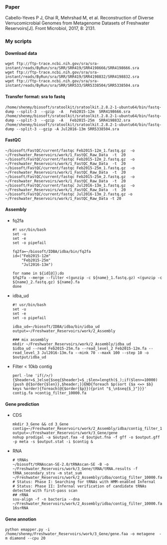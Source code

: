 ### Paper

Cabello-Yeves P J, Ghai R, Mehrshad M, et al. Reconstruction of Diverse Verrucomicrobial Genomes from Metagenome Datasets of Freshwater Reservoirs[J]. Front Microbiol, 2017, 8: 2131.

### My scripts

#### Download data

```shell
wget ftp://ftp-trace.ncbi.nih.gov/sra/sra-instant/reads/ByRun/sra/SRR/SRR419/SRR4198666/SRR4198666.sra
wget ftp://ftp-trace.ncbi.nih.gov/sra/sra-instant/reads/ByRun/sra/SRR/SRR419/SRR4198832/SRR4198832.sra
wget ftp://ftp-trace.ncbi.nih.gov/sra/sra-instant/reads/ByRun/sra/SRR/SRR533/SRR5338504/SRR5338504.sra
```

#### Transfer format: sra to fastq

```shell
/home/shenmy/biosoft/sratoolkit/sratoolkit.2.8.2-1-ubuntu64/bin/fastq-dump --split-3  --gzip  -A   Feb2015-12m  SRR4198666.sra
/home/shenmy/biosoft/sratoolkit/sratoolkit.2.8.2-1-ubuntu64/bin/fastq-dump --split-3  --gzip  -A   Feb2015-25m  SRR4198832.sra
/home/shenmy/biosoft/sratoolkit/sratoolkit.2.8.2-1-ubuntu64/bin/fastq-dump --split-3 --gzip -A Jul2016-13m SRR5338504.sra
```

#### FastQC

```shell
~/biosoft/FastQC/current/fastqc Feb2015-12m_1.fastq.gz  -o ~/Freshwater_Reservoirs/work/1_FastQC_Raw_Data  -t  20
~/biosoft/FastQC/current/fastqc Feb2015-12m_2.fastq.gz  -o ~/Freshwater_Reservoirs/work/1_FastQC_Raw_Data  -t  20
~/biosoft/FastQC/current/fastqc Feb2015-25m_1.fastq.gz  -o ~/Freshwater_Reservoirs/work/1_FastQC_Raw_Data  -t  20
~/biosoft/FastQC/current/fastqc Feb2015-25m_2.fastq.gz  -o ~/Freshwater_Reservoirs/work/1_FastQC_Raw_Data  -t  20
~/biosoft/FastQC/current/fastqc Jul2016-13m_1.fastq.gz  -o ~/Freshwater_Reservoirs/work/1_FastQC_Raw_Data  -t  20
~/biosoft/FastQC/current/fastqc Jul2016-13m_2.fastq.gz -o ~/Freshwater_Reservoirs/work/1_FastQC_Raw_Data -t 20
```

#### Assembly

- fq2fa

  ```shell
  #! usr/bin/bash
  set -u
  set -e
  set -o pipefail

  fq2fa=~/biosoft/IDBA/idba/bin/fq2fa
  id=("Feb2015-12m"
      "Feb2015-25m"
      "Jul2016-13m")

  for name in ${id[@]};do
  $fq2fa --merge --filter <(gunzip -c ${name}_1.fastq.gz) <(gunzip -c ${name}_2.fastq.gz) ${name}.fa
  done
  ```

- idba_ud
  ```shell
  #! usr/bin/bash
  set -u
  set -e
  set -o pipefail

  idba_ud=~/biosoft/IDBA/idba/bin/idba_ud
  output=~/Freshwater_Reservoirs/work/2_Assembly

  ### mix assembly
  mkdir ~/Freshwater_Reservoirs/work/2_Assembly/idba_ud
  $idba_ud --read Feb2015-25m.fa --read_level_2 Feb2015-12m.fa --		read_level_3 Jul2016-13m.fa --mink 70 --maxk 100 --step 10 -o 		$output/idba_ud
  ```

- Filter < 10kb contig

  `perl -lne 'if(/>/){$header=$_}else{$seq{$header}=$_;$len=length($_);if($len>=10000){push @{$order{$len}},$header;}}END{foreach $p(sort {$a <=> $b} keys %order){foreach(@{$order{$p}}){print "$_\n$seq{$_}"}}}' contig.fa >contig_filter_10000.fa`

#### Gene prediction

- CDS

  ```shell
  mkdir 3_Gene && cd 3_Gene
  contig=~/Freshwater_Reservoirs/work/2_Assembly/idba/contig_filter_10000.fa
  output=~/Freshwater_Reservoirs/work/3_Gene/gene
  nohup prodigal -a $output.faa -d $output.fna -f gff -o $output.gff -p meta -s $output.stat -i $contig &
  ```

- RNA 

  ```shell
  # tRNAs
  ~/biosoft/tRNAscan-SE-2.0/tRNAscan-SE -B -o ~/Freshwater_Reservoirs/work/3_Gene/tRNA/tRNA.results -f tRNA_secondary_stru -m stat_sum  ~/Freshwater_Reservoirs/work/2_Assembly/idba/contig_filter_10000.fa
  # Status: Phase I: Searching for tRNAs with HMM-enabled Infernal
  # Status: Phase II: Infernal verification of candidate tRNAs detected with first-pass scan
  ## rRNA
  ssu-align -f -n bacteria --dna ~/Freshwater_Reservoirs/work/2_Assembly/idba/contig_filter_10000.fa 16srRNA
  ```

#### Gene annotion

```shell
python emapper.py -i /home/shenmy/Freshwater_Reservoirs/work/3_Gene/gene.faa -o metagene  -m diamond --cpu 20
```

